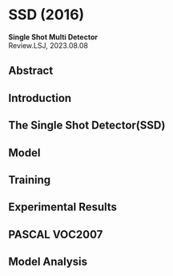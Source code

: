 # SSD (2016)
**Single Shot Multi Detector**   
Review.LSJ, 2023.08.08   
## Abstract   

## Introduction   

## The Single Shot Detector(SSD)   

## Model   

## Training   

## Experimental Results   

## PASCAL VOC2007   

## Model Analysis   

